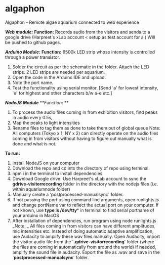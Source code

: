 # algaphon
Algaphon - Remote algae aquarium connected to web experience

***Web module:***
**Function:** Records audio from the visitors and sends to a google drive (Harpreet's xLab account < setup as test account for a )
Will be pushed to github pages.

***Arduino Module:***
**Function:** 6500k LED strip whose intensity is controlled through a power transistor.
1. Solder the circuit as per the schematic in the folder. Attach the LED strips. 2 LED strips are needed per aquarium. 
2. Open the code in the Arduino IDE and upload.
3. Note the port name.
4. Test the functionality using serial monitor. [Send 'a' for lowest intensity, 'e' for highest and other characters b/w a-e etc.]

***NodeJS Module***
***Function*: **
1. To process the audio files coming in from exhibition visitors, find peaks in audio every 0.5s, 
2. Map the peaks to light intensities
2. Rename files to tag them as done to take them out of global queue
Note: All computers (Tokyo x 1, NY x 2) can directly operate on the audio files coming in from visitors without having to figure out manually what is done and what is not. 

**To run:**
1. Install NodeJS on your computer
2. Download the repo and cd into the directory of repo using terminal.
3. npm i in the terminal to install dependencies
4. Download Google drive. Use Harpreet's xLab account to sync the **gdrive-visitorrecording** folder in the directory with the nodejs files (i.e. within aquariumnode folder)
5. Manually create a 'postprocessed-manualsync' folder. 
6. If not passing the port using command line arguments, open runlights.js and change portName var to reflect the actual port on your computer. If not known, use **type ls /dev/tty*** in terminal to find serial portname of your arduino in MacOS
7. After installation of dependencies, run program using node runlights.js
_Note: _
All files coming in from visitors can have different amplitudes, mic intensities etc. Instead of doing automatic adaptive amplification, use Audacity to amplify these wav files manually. 
Open Audacity, import the visitor audio file from the '**.gdrive-visitorrecording**' folder (where the files are coming in automatically from around the world)
If needed, amplify the sound file in audacity.
Export the file as .wav and save in the '**postprocessed-manualsync**'  folder. 
